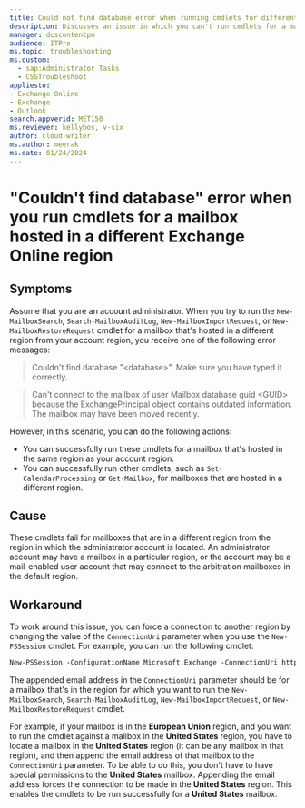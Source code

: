 ```yaml
---
title: Could not find database error when running cmdlets for different region mailbox
description: Discusses an issue in which you can't run cmdlets for a mailbox that's hosted in another region, and you receive a Couldn't find database error.
manager: dcscontentpm
audience: ITPro
ms.topic: troubleshooting
ms.custom: 
  - sap:Administrator Tasks
  - CSSTroubleshoot
appliesto:
- Exchange Online
- Exchange
- Outlook
search.appverid: MET150
ms.reviewer: kellybos, v-six
author: cloud-writer
ms.author: meerak
ms.date: 01/24/2024
---
```

# "Couldn't find database" error when you run cmdlets for a mailbox hosted in a different Exchange Online region

## Symptoms

Assume that you are an account administrator. When you try to run the `New-MailboxSearch`, `Search-MailboxAuditLog`, `New-MailboxImportRequest`, or `New-MailboxRestoreRequest` cmdlet for a mailbox that's hosted in a different region from your account region, you receive one of the following error messages:

> Couldn't find database "\<database>". Make sure you have typed it correctly.

> Can't connect to the mailbox of user Mailbox database guid \<GUID> because the ExchangePrincipal object contains outdated information. The mailbox may have been moved recently.

However, in this scenario, you can do the following actions:

- You can successfully run these cmdlets for a mailbox that's hosted in the same region as your account region.
- You can successfully run other cmdlets, such as `Set-CalendarProcessing` or `Get-Mailbox`, for mailboxes that are hosted in a different region.

## Cause

These cmdlets fail for mailboxes that are in a different region from the region in which the administrator account is located. An administrator account may have a mailbox in a particular region, or the account may be a mail-enabled user account that may connect to the arbitration mailboxes in the default region.

## Workaround

To work around this issue, you can force a connection to another region by changing the value of the `ConnectionUri` parameter when you use the `New-PSSession` cmdlet. For example, you can run the following cmdlet:

```ps
New-PSSession -ConfigurationName Microsoft.Exchange -ConnectionUri https://outlook.office365.com/powershell-liveid?email=alias@contoso.com-Credential $UserCredential -Authentication Basic -AllowRedirection
```

The appended email address in the `ConnectionUri` parameter should be for a mailbox that's in the region for which you want to run the `New-MailboxSearch`, `Search-MailboxAuditLog`, `New-MailboxImportRequest`, or `New-MailboxRestoreRequest` cmdlet.

For example, if your mailbox is in the **European Union** region, and you want to run the cmdlet against a mailbox in the **United States** region, you have to locate a mailbox in the **United States** region (it can be any mailbox in that region), and then append the email address of that mailbox to the `ConnectionUri` parameter. To be able to do this, you don't have to have special permissions to the **United States** mailbox. Appending the email address forces the connection to be made in the **United States** region. This enables the cmdlets to be run successfully for a **United States** mailbox.
